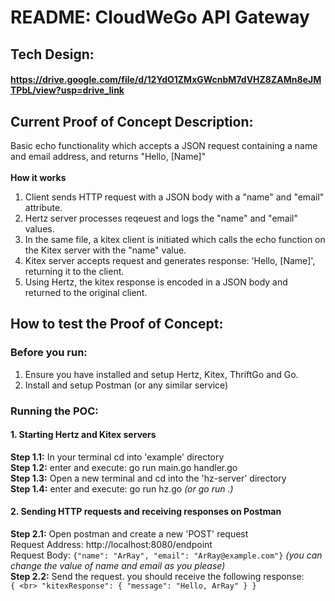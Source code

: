 # README: CloudWeGo API Gateway
## Tech Design:
#### https://drive.google.com/file/d/12YdO1ZMxGWcnbM7dVHZ8ZAMn8eJMTPbL/view?usp=drive_link 

## Current Proof of Concept Description: <br>
Basic echo functionality which accepts a JSON request containing a name and email address, and returns "Hello, [Name]" <br> <br>
**How it works** <br>
1. Client sends HTTP request with a JSON body with a "name" and "email" attribute. <br>
2. Hertz server processes reqeuest and logs the "name" and "email" values. <br>
3. In the same file, a kitex client is initiated which calls the echo function on the Kitex server with the "name" value. <br>
4. Kitex server accepts request and generates response: 'Hello, [Name]', returning it to the client. <br>
5. Using Hertz, the kitex response is encoded in a JSON body and returned to the original client. <br>

## How to test the Proof of Concept:

### Before you run:
1. Ensure you have installed and setup Hertz, Kitex, ThriftGo and Go. <br>
2. Install and setup Postman (or any similar service)

### Running the POC:

#### 1. Starting Hertz and Kitex servers
**Step 1.1:** In your terminal cd into 'example' directory<br>
**Step 1.2:** enter and execute: go run main.go handler.go<br>
**Step 1.3:** Open a new terminal and cd into the 'hz-server' directory<br>
**Step 1.4:** enter and execute: go run hz.go _(or go run .)_ <br>

#### 2. Sending HTTP requests and receiving responses on Postman
**Step 2.1:** Open postman and create a new 'POST' request<br>
              Request Address: http://localhost:8080/endpoint <br>
              Request Body: ```{"name": "ArRay", "email": "ArRay@example.com"}``` _(you can change the value of name and email as you please)_ <br>
**Step 2.2:** Send the request. you should receive the following response:<br>
              ```
                { <br>
                    "kitexResponse": {
                        "message": "Hello, ArRay"
                    }
                }
              ```
